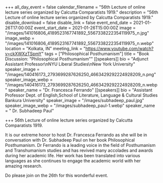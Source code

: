 +++
all_day_event = false
calendar_filename = "56th Lecture of online lecture series organized by Calcutta Comparatists 1919."
description = "56th Lecture of online lecture series organized by Calcutta Comparatists 1919."
disable_download = false
disable_link = false
event_end_date = 2021-01-26T17:00:00Z
event_start_date = 2021-01-26T15:00:00Z
image = "/images/141016806_4189523167741892_5567338222354119975_n.jpg"
image_webp = "/images/141016806_4189523167741892_5567338222354119975_n.webp"
location = "Kolkata, IN"
meeting_link = "https://www.youtube.com/watch?v=ckXWXzTSpmY"
tags = ["Philosophical Posthumanism"]
title = "Book Discussion: \"Philosophical Posthumanism\""
[[speakers]]
bio = "Adjunct Assistant Professor\nNYU Liberal Studies\nNew York University"
speaker_image = "/images/140416173_2793699287626250_4663429292224928209_n.png"
speaker_image_webp = "/images/140416173_2793699287626250_4663429292224928209_n.webp"
speaker_name = "Dr. Francesca Ferrando"
[[speakers]]
bio = "Assistant Professor Dept. of English,School of Literature, Language & Cultural Studies Bankura University"
speaker_image = "/images/subhadeep_paul.jpg"
speaker_image_webp = "/images/subhadeep_paul-1.webp"
speaker_name = " Dr. Subhadeep Paul"

+++
56th Lecture of online lecture series organized by Calcutta Comparatists 1919.

It is our extreme honor to host Dr. Francesca Ferrando as she will be in conversation with Dr. Subhadeep Paul on her book Philosophical Posthumanism. Dr Ferrando is a leading voice in the field of Posthumanism and Transhumanism studies and has revived many accolades and awards during her academic life. Her work has been translated into various languages as she continues to engage the academic world with her amazing research. 

Do please join on the 26th for this wonderful event.